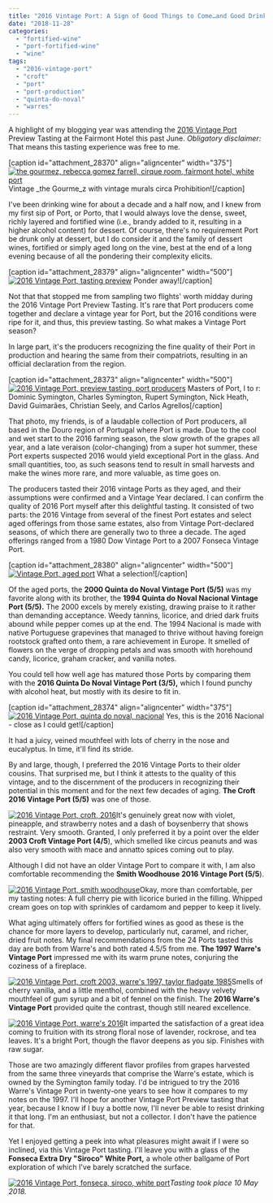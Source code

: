 ```yaml
---
title: "2016 Vintage Port: A Sign of Good Things to Come…and Good Drinking Now"
date: "2018-11-28"
categories: 
  - "fortified-wine"
  - "port-fortified-wine"
  - "wine"
tags: 
  - "2016-vintage-port"
  - "croft"
  - "port"
  - "port-production"
  - "quinta-do-noval"
  - "warres"
---
```


A highlight of my blogging year was attending the [2016 Vintage Port](https://www.winespectator.com/blogs/show/id/2016-Vintage-Port-Declaration) Preview Tasting at the Fairmont Hotel this past June. _Obligatory disclaimer:_ That means this tasting experience was free to me.

\[caption id="attachment\_28370" align="aligncenter" width="375"\][![the gourmez, rebecca gomez farrell, cirque room, fairmont hotel, white port](http://s3.amazonaws.com/thegourmez-wpmedia/2018/09/IMG_20180510_131239-375x500.jpg)](http://s3.amazonaws.com/thegourmez-wpmedia/2018/09/IMG_20180510_131239.jpg) Vintage _the Gourme_z with vintage murals circa Prohibition!\[/caption\]

I've been drinking wine for about a decade and a half now, and I knew from my first sip of Port, or Porto, that I would always love the dense, sweet, richly layered and fortified wine (i.e., brandy added to it, resulting in a higher alcohol content) for dessert. Of course, there's no requirement Port be drunk only at dessert, but I do consider it and the family of dessert wines, fortified or simply aged long on the vine, best at the end of a long evening because of all the pondering their complexity elicits.

\[caption id="attachment\_28379" align="aligncenter" width="500"\][![2016 Vintage Port, tasting preview](http://s3.amazonaws.com/thegourmez-wpmedia/2018/09/IMG_20180510_145513-500x375.jpg)](http://s3.amazonaws.com/thegourmez-wpmedia/2018/09/IMG_20180510_145513.jpg) Ponder away!\[/caption\]

Not that that stopped me from sampling two flights' worth midday during the 2016 Vintage Port Preview Tasting. It's rare that Port producers come together and declare a vintage year for Port, but the 2016 conditions were ripe for it, and thus, this preview tasting. So what makes a Vintage Port season?

In large part, it's the producers recognizing the fine quality of their Port in production and hearing the same from their compatriots, resulting in an official declaration from the region.

\[caption id="attachment\_28373" align="aligncenter" width="500"\][![2016 Vintage Port, preview tasting, port producers](http://s3.amazonaws.com/thegourmez-wpmedia/2018/09/IMG_20180510_133105-500x300.jpg)](http://s3.amazonaws.com/thegourmez-wpmedia/2018/09/IMG_20180510_133105.jpg) Masters of Port, l to r: Dominic Symington, Charles Symington, Rupert Symington, Nick Heath, David Guimarães, Christian Seely, and Carlos Agrellos\[/caption\]

That photo, my friends, is of a laudable collection of Port producers, all based in the Douro region of Portugal where Port is made. Due to the cool and wet start to the 2016 farming season, the slow growth of the grapes all year, and a late veraison (color-changing) from a super hot summer, these Port experts suspected 2016 would yield exceptional Port in the glass. And small quantities, too, as such seasons tend to result in small harvests and make the wines more rare, and more valuable, as time goes on.

The producers tasted their 2016 vintage Ports as they aged, and their assumptions were confirmed and a Vintage Year declared. I can confirm the quality of 2016 Port myself after this delightful tasting. It consisted of two parts: the 2016 Vintage from several of the finest Port estates and select aged offerings from those same estates, also from Vintage Port-declared seasons, of which there are generally two to three a decade. The aged offerings ranged from a 1980 Dow Vintage Port to a 2007 Fonseca Vintage Port.

\[caption id="attachment\_28380" align="aligncenter" width="500"\][![Vintage Port, aged port](http://s3.amazonaws.com/thegourmez-wpmedia/2018/09/IMG_20180510_153501-500x283.jpg)](http://s3.amazonaws.com/thegourmez-wpmedia/2018/09/IMG_20180510_153501.jpg) What a selection!\[/caption\]

Of the aged ports, the **2000 Quinta do Noval Vintage Port (5/5)** was my favorite along with its brother, the **1994 Quinta do Noval Nacional Vintage Port (5/5).** The 2000 excels by merely existing, drawing praise to it rather than demanding acceptance. Weedy tannins, licorice, and dried dark fruits abound while pepper comes up at the end. The 1994 Nacional is made with native Portuguese grapevines that managed to thrive without having foreign rootstock grafted onto them, a rare achievement in Europe. It smelled of flowers on the verge of dropping petals and was smooth with horehound candy, licorice, graham cracker, and vanilla notes.

You could tell how well age has matured those Ports by comparing them with the **2016 Quinta Do Noval Vintage Port (3/5),** which I found punchy with alcohol heat, but mostly with its desire to fit in.

\[caption id="attachment\_28374" align="aligncenter" width="375"\][![2016 Vintage Port, quinta do noval, nacional](http://s3.amazonaws.com/thegourmez-wpmedia/2018/09/IMG_20180510_144902-375x500.jpg)](http://s3.amazonaws.com/thegourmez-wpmedia/2018/09/IMG_20180510_144902.jpg) Yes, this is the 2016 Nacional - close as I could get!\[/caption\]

It had a juicy, veined mouthfeel with lots of cherry in the nose and eucalyptus. In time, it'll find its stride.

By and large, though, I preferred the 2016 Vintage Ports to their older cousins. That surprised me, but I think it attests to the quality of this vintage, and to the discernment of the producers in recognizing their potential in this moment and for the next few decades of aging. **The Croft 2016 Vintage Port (5/5)** was one of those.

[![2016 Vintage Port, croft, 2016](http://s3.amazonaws.com/thegourmez-wpmedia/2018/09/IMG_20180510_132025-350x500.jpg)](http://s3.amazonaws.com/thegourmez-wpmedia/2018/09/IMG_20180510_132025.jpg)It's genuinely great now with violet, pineapple, and strawberry notes and a dash of boysenberry that shows restraint. Very smooth. Granted, I only preferred it by a point over the elder **2003 Croft Vintage Port (4/5**), which smelled like circus peanuts and was also very smooth with mace and annatto spices coming out to play.

Although I did not have an older Vintage Port to compare it with, I am also comfortable recommending the **Smith Woodhouse 2016 Vintage Port (5/5**).

[![2016 Vintage Port, smith woodhouse](http://s3.amazonaws.com/thegourmez-wpmedia/2018/09/IMG_20180510_145025-333x500.jpg)](http://s3.amazonaws.com/thegourmez-wpmedia/2018/09/IMG_20180510_145025.jpg)Okay, more than comfortable, per my tasting notes: A full cherry pie with licorice buried in the filling. Whipped cream goes on top with sprinkles of cardamom and pepper to keep it lively.

What aging ultimately offers for fortified wines as good as these is the chance for more layers to develop, particularly nut, caramel, and richer, dried fruit notes. My final recommendations from the 24 Ports tasted this day are both from Warre's and both rated 4.5/5 from me. **The 1997 Warre's Vintage Port** impressed me with its warm prune notes, conjuring the coziness of a fireplace.

[![2016 Vintage Port, croft 2003, warre's 1997, taylor fladgate 1985](http://s3.amazonaws.com/thegourmez-wpmedia/2018/09/IMG_20180510_153510-375x500.jpg)](http://s3.amazonaws.com/thegourmez-wpmedia/2018/09/IMG_20180510_153510.jpg)Smells of cherry vanilla, and a little menthol, combined with the heavy velvety mouthfeel of gum syrup and a bit of fennel on the finish. The **2016 Warre's Vintage Port** provided quite the contrast, though still neared excellence.

[![2016 Vintage Port, warre's 2016](http://s3.amazonaws.com/thegourmez-wpmedia/2018/09/IMG_20180510_145137-333x500.jpg)](http://s3.amazonaws.com/thegourmez-wpmedia/2018/09/IMG_20180510_145137.jpg)It imparted the satisfaction of a great idea coming to fruition with its strong floral nose of lavender, rockrose, and tea leaves. It's a bright Port, though the flavor deepens as you sip. Finishes with raw sugar.

Those are two amazingly different flavor profiles from grapes harvested from the same three vineyards that comprise the Warre's estate, which is owned by the Symington family today. I'd be intrigued to try the 2016 Warre's Vintage Port in twenty-one years to see how it compares to my notes on the 1997. I'll hope for another Vintage Port Preview tasting that year, because I know if I buy a bottle now, I'll never be able to resist drinking it that long. I'm an enthusiast, but not a collector. I don't have the patience for that.

Yet I enjoyed getting a peek into what pleasures might await if I were so inclined, via this Vintage Port tasting. I'll leave you with a glass of the **Fonseca Extra Dry "Siroco" White Port,** a whole other ballgame of Port exploration of which I've barely scratched the surface.

[![2016 Vintage Port, fonseca, siroco, white port](http://s3.amazonaws.com/thegourmez-wpmedia/2018/09/IMG_20180510_131039-375x500.jpg)](http://s3.amazonaws.com/thegourmez-wpmedia/2018/09/IMG_20180510_131039.jpg)_Tasting took place 10 May 2018._
